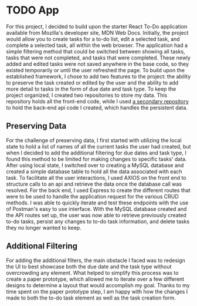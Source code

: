 # TODO App

For this project, I decided to build upon the starter React To-Do application available from Mozilla's developer site, MDN Web Docs. Initially, the project would allow you to create tasks for a to-do list, edit a selected task, and complete a selected task, all within the web browser. The application had a simple filtering method that could be switched between showing all tasks, tasks that were not completed, and tasks that were completed. These newly added and edited tasks were not saved anywhere in the base code, so they existed temporarily or until the user refreshed the page. To build upon the established framework, I chose to add two features to the project: the ability to preserve the task created or edited by the user and the ability to add more detail to tasks in the form of due date and task type. To keep the project organized, I created two repositories to store my data. This repository holds all the front-end code, while I used [a secondary repository](https://github.com/GiancarloTomasello/ToDoWithReact_Backend#) to hold the back-end api code I created, which handles the persistent data. 

## Preserving Data
For the challenge of preserving data, I first started with utilizing the local state to hold a list of names of all the current tasks the user had created, but when I decided to add the additional filtering for due dates and task type, I found this method to be limited for making changes to specific tasks' data. After using local state, I switched over to creating a MySQL database and created a simple database table to hold all the data associated with each task. To facilitate all the user interactions, I used AXIOS on the front end to structure calls to an api and retrieve the data once the database call was resolved. For the back end, I used Express to create the different routes that were to be used to handle the application request for the various CRUD methods. I was able to quickly iterate and test these endpoints with the use of Postman's easy to use interface. With the MySQL database created and the API routes set up, the user was now able to retrieve previously created to-do tasks, persist any changes to to-do task information, and delete tasks they no longer wanted to keep.


## Additional Filtering
For adding the additional filters, the main obstacle I faced was to redesign the UI to best showcase both the due date and the task type without overcrowding any element. What helped to simplify this process was to create a paper prototype, which allowed me to iterate over a few different designs to determine a layout that would accomplish my goal. Thanks to my time spent on the paper prototype step, I am happy with how the changes I made to both the to-do task element as well as the task creation form.
